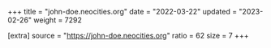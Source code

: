+++
title = "john-doe.neocities.org"
date = "2022-03-22"
updated = "2023-02-26"
weight = 7292

[extra]
source = "https://john-doe.neocities.org"
ratio = 62
size = 7
+++
